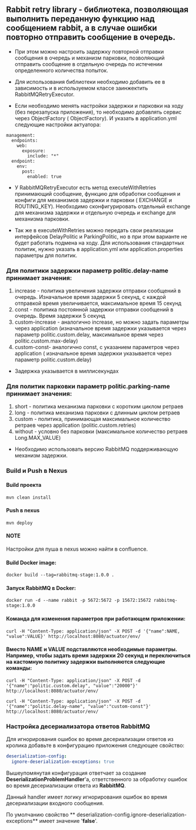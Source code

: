 ## Rabbit retry library - библиотека, позволяющая выполнить переданную функцию над сообщением rabbit, а в случае ошибки повторно отправить сообщение в очередь.

* При этом можно настроить задержку повторной отправки сообщения в очередь и
  механизм парковки, позволяющий отправить сообщение в отдельную очередь по
  истечении определенного количества попыток.


* Для использования библиотеки необходимо добавить ее в зависимость и в
  используемом классе заинжектить RabbitMQRetryExecutor.


* Если необходимо менять настройки задержки и парковки на ходу (без перезапуска
  приложения), то необходимо добавлять сервис через ObjectFactory (
  ObjectFactory<RabbitMQRetryExecutor>). И указать в application.yml следующие
  настройки актуатора:

```
management:
  endpoints:
    web:
      exposure:
        include: "*"
  endpoint:
    env:
      post:
        enabled: true
```

* У RabbitMQRetryExecutor есть метод executeWithRetries принимающий сообщение,
  функцию для обработки сообщения и конфиги для механизмов задержки и парковки (
  EXCHANGE и ROUTING_KEY). Необходимо сконфигурировать отдельный exchange для
  механизма задержки и отдельную очередь и exchange для механизма парковки.


* Так же в executeWithRetries можно передать свои реализации интерфейсов
  DelayPolitic и ParkingPolitic, но в при этом варианте не будет работать
  подмена на ходу. Для использования стандартных политик, нужно указать в
  application.yml или application.properties параметры для политик.

### Для политики задержки параметр politic.delay-name принимает значения:

1) increase - политика увеличения задержки отправки сообщений в очередь.
   Изначальное время задержки 5 секунд, с каждой отправкой время увеличивается,
   максимальное время 15 секунд
2) const - политика постоянной задержки отправки сообщений в очередь. Время
   задержки 5 секунд
3) custom-increase - аналогично increase, но можно задать параметры через
   application (изначальное время задержки указывается через параметр
   politic.custom.delay, максимальное время через politic.custom.max-delay)
4) custom-const- аналогично const, с указанием параметров через application (
   изначальное время задержки указывается через параметр politic.custom.delay)

* Задержка указывается в миллисекундах

### Для политик парковки параметр politic.parking-name принимает значения:

1) short - политика механизма парковки с коротким циклом ретраев
2) long - политика механизма парковки с длинным циклом ретраев
3) custom - политика, принимающая максимальное количество ретраев через
   application (politic.custom.retries)
4) without - условно без парковки (максимальное количество ретраев
   Long.MAX_VALUE)

* Необходимо использовать версию RabbitMQ поддерживающую механизм задержки.

### Build и Push в Nexus

#### Build проекта

```shell
mvn clean install
```

#### Push в nexus

```shell
mvn deploy
```

#### NOTE

Настройки для пуша в nexus можно найти в confluence.

#### Build Docker image:

```shell
docker build --tag=rabbitmq-stage:1.0.0 .
```

#### Запуск RabbitMQ в Docker:

```shell
docker run -d --name rabbit -p 5672:5672 -p 15672:15672 rabbitmq-stage:1.0.0
```

#### Команда для изменения параметров при работающем приложении:

```shell
curl -H "Content-Type: application/json" -X POST -d '{"name":NAME, "value":VALUE}' http://localhost:8080/actuator/env/
```

#### Вместо NAME и VALUE подставляются необходимые параметры. Например, чтобы задать время задержки 20 секунд и переключиться на кастомную политику задержки выполняются следующие команды:

```shell
curl -H "Content-Type: application/json" -X POST -d '{"name":"politic.custom.delay", "value":"20000"}' http://localhost:8080/actuator/env/
```

```shell
curl -H "Content-Type: application/json" -X POST -d '{"name":"politic.delay-name", "value":"custom-const"}' http://localhost:8080/actuator/env/
```

### Настройка десериализатора ответов RabbitMQ

Для игнорирования ошибок во время десериализации ответов из кролика добавьте в
конфигурацию приложения следующее свойство:

```yaml
deserialization-config:
  ignore-deserialization-exceptions: true
```

Вышеупомянутая конфигурация ответчает за создание
**DeserializationProblemHandler**'а, ответственного за обработку ошибок во время
десериализации ответа из **RabbitMQ**.

Данный handler имеет логику игнорирования ошибок во время десериализации
входного сообщения.

По умолчанию свойство **
deserialization-config.ignore-deserialization-exceptions**
имеет значение '**false**'.
